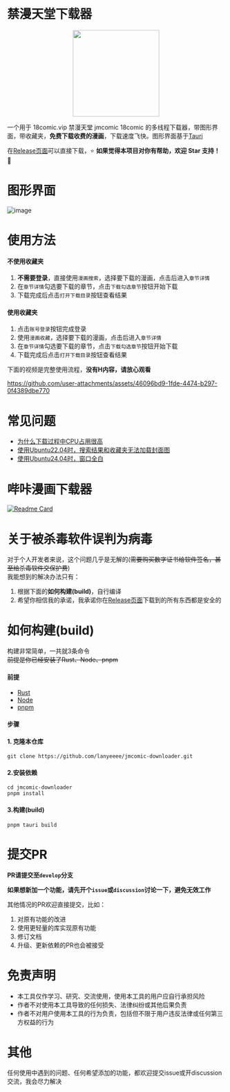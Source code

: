 # 禁漫天堂下载器

<p align="center">
    <img src="https://github.com/user-attachments/assets/0b63cc76-082b-4e6a-8a44-fed47e5b875d" width="200" style="align-self: center"/>
</p>

一个用于 18comic.vip 禁漫天堂 jmcomic 18comic 的多线程下载器，带图形界面，带收藏夹，**免费下载收费的漫画**，下载速度飞快。图形界面基于[Tauri](https://v2.tauri.app/start/)

在[Release页面](https://github.com/lanyeeee/jmcomic-downloader/releases)可以直接下载，⭐ **如果觉得本项目对你有帮助，欢迎 Star 支持！** 🌟  

# 图形界面
![image](https://github.com/user-attachments/assets/619292c1-d0ab-4b92-8601-0dfb81fd460b)

# 使用方法

#### 不使用收藏夹

1. **不需要登录**，直接使用`漫画搜索`，选择要下载的漫画，点击后进入`章节详情`
2. 在`章节详情`勾选要下载的章节，点击`下载勾选章节`按钮开始下载
3. 下载完成后点击`打开下载目录`按钮查看结果

#### 使用收藏夹

1. 点击`账号登录`按钮完成登录
2. 使用`漫画收藏`，选择要下载的漫画，点击后进入`章节详情`
3. 在`章节详情`勾选要下载的章节，点击`下载勾选章节`按钮开始下载
4. 下载完成后点击`打开下载目录`按钮查看结果

下面的视频是完整使用流程，**没有H内容，请放心观看**

https://github.com/user-attachments/assets/46096bd9-1fde-4474-b297-0f4389dbe770

# 常见问题
- [为什么下载过程中CPU占用很高](https://github.com/lanyeeee/jmcomic-downloader/discussions/11)
- [使用Ubuntu22.04时，搜索结果和收藏夹无法加载封面图](https://github.com/lanyeeee/jmcomic-downloader/discussions/31)
- [使用Ubuntu24.04时，窗口全白](https://github.com/lanyeeee/jmcomic-downloader/discussions/32)

# 哔咔漫画下载器  
[![Readme Card](https://github-readme-stats.vercel.app/api/pin/?username=lanyeeee&repo=picacomic-downloader)](https://github.com/lanyeeee/picacomic-downloader)  

# 关于被杀毒软件误判为病毒

对于个人开发者来说，这个问题几乎是无解的(~~需要购买数字证书给软件签名，甚至给杀毒软件交保护费~~)  
我能想到的解决办法只有：

1. 根据下面的**如何构建(build)**，自行编译
2. 希望你相信我的承诺，我承诺你在[Release页面](https://github.com/lanyeeee/jmcomic-downloader/releases)下载到的所有东西都是安全的

# 如何构建(build)

构建非常简单，一共就3条命令  
~~前提是你已经安装了Rust、Node、pnpm~~

#### 前提

- [Rust](https://www.rust-lang.org/tools/install)
- [Node](https://nodejs.org/en)
- [pnpm](https://pnpm.io/installation)

#### 步骤

#### 1. 克隆本仓库

```
git clone https://github.com/lanyeeee/jmcomic-downloader.git
```

#### 2.安装依赖

```
cd jmcomic-downloader
pnpm install
```

#### 3.构建(build)

```
pnpm tauri build
```
# 提交PR
**PR请提交至`develop`分支**

**如果想新加一个功能，请先开个`issue`或`discussion`讨论一下，避免无效工作**

其他情况的PR欢迎直接提交，比如：
1. 对原有功能的改进
2. 使用更轻量的库实现原有功能
3. 修订文档
4. 升级、更新依赖的PR也会被接受

# 免责声明
- 本工具仅作学习、研究、交流使用，使用本工具的用户应自行承担风险
- 作者不对使用本工具导致的任何损失、法律纠纷或其他后果负责
- 作者不对用户使用本工具的行为负责，包括但不限于用户违反法律或任何第三方权益的行为
# 其他
任何使用中遇到的问题、任何希望添加的功能，都欢迎提交issue或开discussion交流，我会尽力解决  


